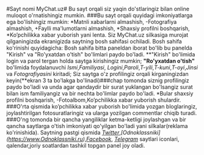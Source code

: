 #Sayt nomi MyChat.uz#
Bu sayt orqali siz yaqin do'stlaringiz bilan online muloqot o'rnatishingiz mumkin.
###Bu sayt orqali quyidagi imkoniyatlarga ega bo'lishingiz mumkin:
*Matnli xabarlarni almashish,
-Fotografiya almashish,
+Faylli ma'lumotlarni almashish,
*Shaxsiy profilni boshqarish,
*Ko’pchilikka xabar yuborish yani lenta.
Siz MyChat.uz silkasiga murojat qilganingizda ekranigizda saytning bosh sahifasi ochiladi.
Bosh sahifa ko'rinishi quyidagicha:
Bosh sahifa bitta paneldan iborat bo'lib bu panelda "Kirish" va "Ro'yxatdan o'tish" bo'limlari paydo bo'ladi.
**"Kirish" bo'limida login va parol tergan holda saytga kirishingiz mumkin;
**"Ro'yxatdan o'tish"** bo'limida  foydalanuvchi _Ismi_,_Familiyasi_,
  _Logini_,_Paroli_,_T-yili_,_T-kuni_,_T-oyi_,_Jinsi_ va
   _Fotografiyasini_ kiritadi;
Siz saytga o'z profilingiz orqali kirganingizdan keyin(**ekran 3 ta bo'lakga bo'linadi)###chap tomonda siznig
profilingiz paydo bo'ladi va unda agar qandaydir bir surat yuklangan bo'lsangiz   surat bilan ism familiyangiz va bir nechta bo'limlar paydo bo'ladi.
*Bular shaxsiy profilni boshqarish,
-Fotoalbom,Ko’pchilikka xabar yuborish shulardir.
###O'rta qismida ko’pchilikka xabar yuborish bo'limida yozgan bloglaringiz, joylashtirilgan
fotosuratlaringiz va ularga yozilgan commentlar chiqib turadi.
###O'ng tomonda bir qancha yangiliklar ketma-ketligi joylashgan va bir qancha saytlarga
 o'tish imkoniyati qo'yilgan bo'ladi yani silkalar(reklama ko'rinishida).
Saytning pastgi qismida _[Twitter](https://www.Twitter.com)_,_[Odnoklassniki]
(https://www.Odnoklassniki.ru)_,_[Facebook](https://www.Facebook.com)_,
_[Telegram](https://telegram.com)_ saytlari iconlari,
qalendar,joriy soatlardan tashkil topgan panel joy oladi.



